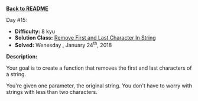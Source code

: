 ﻿<a href=https://github.com/hlais/Kata---a---Day><b>Back to README</b><a>

Day #15: 

* <b>Difficulty:</b> 8 kyu
* <b>Solution Class:</b> [Remove First and Last Character In String](Remove%20First%20and%20Last%20Character%20In%20String.cs)
* <b>Solved:</b> Wenesday , January 24<sup>th</sup>, 2018

<b>Description:</b>

Your goal is to create a function that removes the first and last characters of a string.

You're given one parameter, the original string. You don't have to worry with strings with less than two characters.


